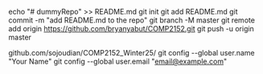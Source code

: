 echo "# dummyRepo" >> README.md
git init
git add README.md
git commit -m "add README.md to the repo"
git branch -M master
git remote add origin
https://github.com/bryanyabut/COMP2152.git
git push -u origin master

github.com/sojoudian/COMP2152_Winter25/
git config --global user.name "Your Name"
git config --global user.email "email@example.com"